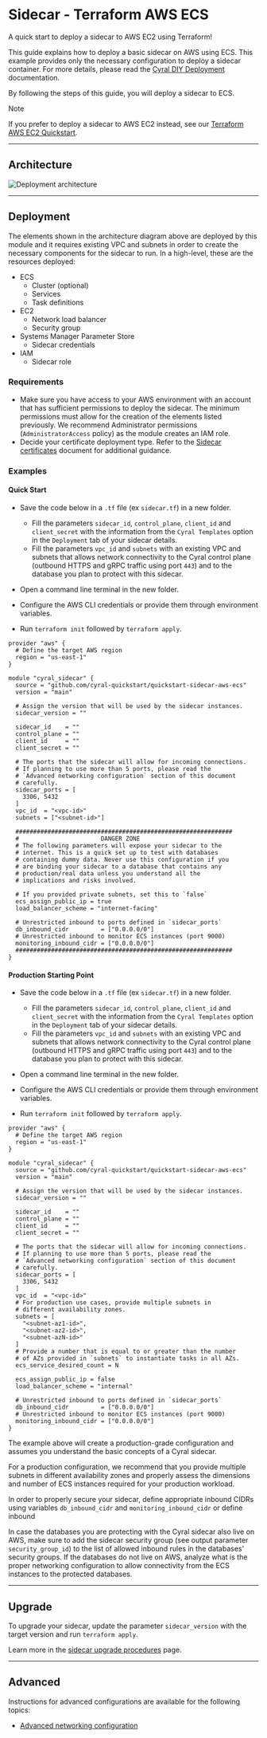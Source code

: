 # Sidecar - Terraform AWS ECS

A quick start to deploy a sidecar to AWS EC2 using Terraform!

This guide explains how to deploy a basic sidecar on AWS using ECS.
This example provides only the necessary configuration to
deploy a sidecar container. For more details, please read the
[Cyral DIY Deployment](https://cyral.com/docs/sidecars/deployment/#custom-deployment-diy)
documentation.

By following the steps of this guide, you will deploy a sidecar to ECS.

> [!NOTE]
> If you prefer to deploy a sidecar to AWS EC2 instead, see
> our [Terraform AWS EC2 Quickstart](https://github.com/cyralinc/terraform-aws-sidecar-ec2).

---

## Architecture

![Deployment architecture](./images/aws_architecture.png)

---

## Deployment

The elements shown in the architecture diagram above are deployed by this module and it requires existing VPC and subnets in order to create the necessary components for the sidecar to run. In a high-level, these are the resources deployed:

* ECS
    * Cluster (optional)
    * Services
    * Task definitions
* EC2
    * Network load balancer
    * Security group
* Systems Manager Parameter Store
    * Sidecar credentials
* IAM
    * Sidecar role

### Requirements

* Make sure you have access to your AWS environment with an account that has sufficient permissions to deploy the sidecar. The minimum permissions must allow for the creation of the elements listed previously. We recommend Administrator permissions (`AdministratorAccess` policy) as the module creates an IAM role.
* Decide your certificate deployment type. Refer to the [Sidecar certificates](./docs/certificates.md) document for additional guidance.

### Examples

#### Quick Start

* Save the code below in a `.tf` file (ex `sidecar.tf`) in a new folder.
    * Fill the parameters `sidecar_id`, `control_plane`, `client_id` and 
    `client_secret` with the information from the `Cyral Templates` option
    in the `Deployment` tab of your sidecar details.
    * Fill the parameters `vpc_id` and `subnets` with an existing VPC and subnets that allows 
    network connectivity to the Cyral control plane (outbound HTTPS and gRPC traffic using port `443`)
    and to the database you plan to protect with this sidecar.

* Open a command line terminal in the new folder.
* Configure the AWS CLI credentials or provide them through environment variables.
* Run `terraform init` followed by `terraform apply`.

```hcl
provider "aws" {
  # Define the target AWS region
  region = "us-east-1"
}

module "cyral_sidecar" {
  source = "github.com/cyral-quickstart/quickstart-sidecar-aws-ecs"
  version = "main"

  # Assign the version that will be used by the sidecar instances.
  sidecar_version = ""

  sidecar_id    = ""
  control_plane = ""
  client_id     = ""
  client_secret = ""

  # The ports that the sidecar will allow for incoming connections.
  # If planning to use more than 5 ports, please read the
  # `Advanced networking configuration` section of this document
  # carefully.
  sidecar_ports = [
    3306, 5432
  ]
  vpc_id  = "<vpc-id>"
  subnets = ["<subnet-id>"]

  #############################################################
  #                       DANGER ZONE
  # The following parameters will expose your sidecar to the
  # internet. This is a quick set up to test with databases
  # containing dummy data. Never use this configuration if you
  # are binding your sidecar to a database that contains any
  # production/real data unless you understand all the
  # implications and risks involved.

  # If you provided private subnets, set this to `false`
  ecs_assign_public_ip = true
  load_balancer_scheme = "internet-facing"

  # Unrestricted inbound to ports defined in `sidecar_ports`
  db_inbound_cidr         = ["0.0.0.0/0"]
  # Unrestricted inbound to monitor ECS instances (port 9000)
  monitoring_inbound_cidr = ["0.0.0.0/0"]
  #############################################################
}
```

#### Production Starting Point


* Save the code below in a `.tf` file (ex `sidecar.tf`) in a new folder.
    * Fill the parameters `sidecar_id`, `control_plane`, `client_id` and 
    `client_secret` with the information from the `Cyral Templates` option
    in the `Deployment` tab of your sidecar details.
    * Fill the parameters `vpc_id` and `subnets` with an existing VPC and subnets that allows 
    network connectivity to the Cyral control plane (outbound HTTPS and gRPC traffic using port `443`)
    and to the database you plan to protect with this sidecar.

* Open a command line terminal in the new folder.
* Configure the AWS CLI credentials or provide them through environment variables.
* Run `terraform init` followed by `terraform apply`.

```hcl
provider "aws" {
  # Define the target AWS region
  region = "us-east-1"
}

module "cyral_sidecar" {
  source = "github.com/cyral-quickstart/quickstart-sidecar-aws-ecs"
  version = "main"

  # Assign the version that will be used by the sidecar instances.
  sidecar_version = ""

  sidecar_id    = ""
  control_plane = ""
  client_id     = ""
  client_secret = ""

  # The ports that the sidecar will allow for incoming connections.
  # If planning to use more than 5 ports, please read the
  # `Advanced networking configuration` section of this document
  # carefully.
  sidecar_ports = [
    3306, 5432
  ]
  vpc_id  = "<vpc-id>"
  # For production use cases, provide multiple subnets in
  # different availability zones.
  subnets = [
    "<subnet-az1-id>",
    "<subnet-az2-id>",
    "<subnet-azN-id>"
  ]
  # Provide a number that is equal to or greater than the number
  # of AZs provided in `subnets` to instantiate tasks in all AZs.
  ecs_service_desired_count = N

  ecs_assign_public_ip = false
  load_balancer_scheme = "internal"

  # Unrestricted inbound to ports defined in `sidecar_ports`
  db_inbound_cidr         = ["0.0.0.0/0"]
  # Unrestricted inbound to monitor ECS instances (port 9000)
  monitoring_inbound_cidr = ["0.0.0.0/0"]
}
```

The example above will create a production-grade configuration and assumes you understand
the basic concepts of a Cyral sidecar.

For a production configuration, we recommend that you provide multiple subnets in different
availability zones and properly assess the dimensions and number of ECS instances required
for your production workload.

In order to properly secure your sidecar, define appropriate inbound CIDRs using variables
`db_inbound_cidr` and `monitoring_inbound_cidr` or define inbound

In case the databases you are protecting with the Cyral sidecar also live on AWS, make sure to
add the sidecar security group (see output parameter `security_group_id`) to the list of
allowed inbound rules in the databases' security groups. If the databases do not live on AWS,
analyze what is the proper networking configuration to allow connectivity from the ECS
instances to the protected databases.

---

## Upgrade

To upgrade your sidecar, update the parameter `sidecar_version`
with the target version and run `terraform apply`.

Learn more in the [sidecar upgrade procedures](https://cyral.com/docs/sidecars/manage/upgrade/) page.

---

## Advanced

Instructions for advanced configurations are available for the following topics:

* [Advanced networking configuration](./docs/networking.md)
